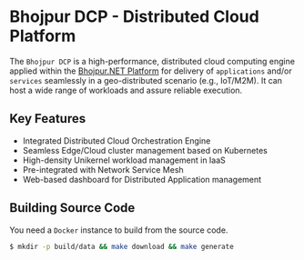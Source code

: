 # Bhojpur DCP - Distributed Cloud Platform

The `Bhojpur DCP` is a high-performance, distributed cloud computing engine applied within the
[Bhojpur.NET Platform](https://github.com/bhojpur/platform) for delivery of `applications` and/or
`services` seamlessly in a geo-distributed scenario (e.g., IoT/M2M). It can host a wide range of
workloads and assure reliable execution.

## Key Features

- Integrated Distributed Cloud Orchestration Engine
- Seamless Edge/Cloud cluster management based on Kubernetes
- High-density Unikernel workload management in IaaS
- Pre-integrated with Network Service Mesh
- Web-based dashboard for Distributed Application management

## Building Source Code

You need a `Docker` instance to build from the source code.

```bash
$ mkdir -p build/data && make download && make generate
```
